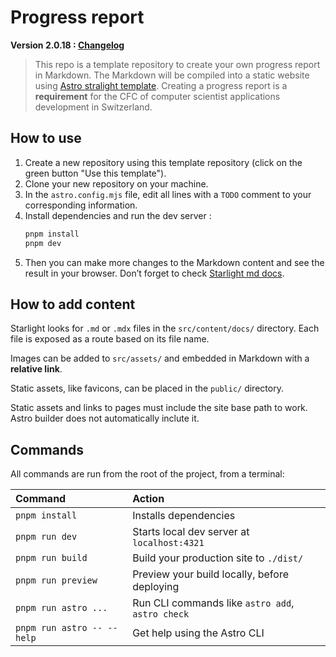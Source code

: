 # Progress report

**Version 2.0.18 : [Changelog](./CHANGELOG.md)** <!-- x-release-please-version -->

> This repo is a template repository to create your own progress report in Markdown.
> The Markdown will be compiled into a static website using [Astro stralight template](https://github.com/withastro/starlight).
> Creating a progress report is a **requirement** for the CFC of computer scientist applications development in Switzerland.

## How to use

1. Create a new repository using this template repository (click on the green button "Use this template").
2. Clone your new repository on your machine.
3. In the `astro.config.mjs` file, edit all lines with a `TODO` comment to your corresponding information.
4. Install dependencies and run the dev server :
    ```bash
    pnpm install
    pnpm dev
    ```
5. Then you can make more changes to the Markdown content and see the result in your browser. Don’t forget to check [Starlight md docs](https://starlight.astro.build/guides/authoring-content/).

## How to add content

Starlight looks for `.md` or `.mdx` files in the `src/content/docs/` directory. Each file is exposed as a route based on its file name.

Images can be added to `src/assets/` and embedded in Markdown with a **relative link**.

Static assets, like favicons, can be placed in the `public/` directory.

Static assets and links to pages must include the site base path to work. Astro builder does not automatically inclute it.

## Commands

All commands are run from the root of the project, from a terminal:

| Command                   | Action                                           |
| :------------------------ | :----------------------------------------------- |
| `pnpm install`             | Installs dependencies                            |
| `pnpm run dev`             | Starts local dev server at `localhost:4321`      |
| `pnpm run build`           | Build your production site to `./dist/`          |
| `pnpm run preview`         | Preview your build locally, before deploying     |
| `pnpm run astro ...`       | Run CLI commands like `astro add`, `astro check` |
| `pnpm run astro -- --help` | Get help using the Astro CLI                     |

